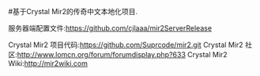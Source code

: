 #基于Crystal Mir2的传奇中文本地化项目.

服务器端配置文件:https://github.com/cjlaaa/mir2ServerRelease

Crystal Mir2 项目代码:https://github.com/Suprcode/mir2.git
Crystal Mir2 社区:http://www.lomcn.org/forum/forumdisplay.php?633
Crystal Mir2 Wiki:http://mir2wiki.com
